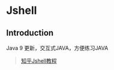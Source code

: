 # Jshell

## Introduction

Java 9  更新，交互式JAVA，方便练习JAVA



> [知乎Jshell教程](https://zhuanlan.zhihu.com/p/28828422)

